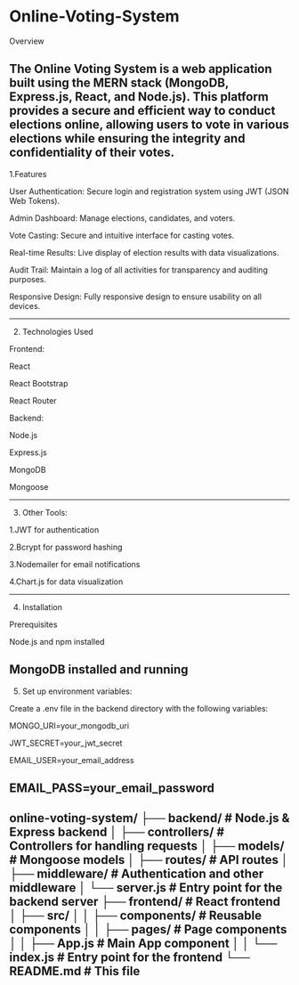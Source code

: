 # Online-Voting-System
Overview

The Online Voting System is a web application built using the MERN stack (MongoDB, Express.js, React, and Node.js). This platform provides a secure and efficient way to conduct elections online, allowing users to vote in various elections while ensuring the integrity and confidentiality of their votes.
-------------------------------------------------------------------------------------

1.Features


User Authentication: Secure login and registration system using JWT (JSON Web Tokens).

Admin Dashboard: Manage elections, candidates, and voters.

Vote Casting: Secure and intuitive interface for casting votes.

Real-time Results: Live display of election results with data visualizations.

Audit Trail: Maintain a log of all activities for transparency and auditing purposes.

Responsive Design: Fully responsive design to ensure usability on all devices.

-------------------------------------------------------------------------------------
2. Technologies Used


Frontend:

React

React Bootstrap

React Router


Backend:


Node.js

Express.js

MongoDB

Mongoose

----------------------------------------------------------------------
3. Other Tools:


1.JWT for authentication

2.Bcrypt for password hashing

3.Nodemailer for email notifications

4.Chart.js for data visualization

-----------------------------------------------------------------------
4. Installation

Prerequisites


Node.js and npm installed

MongoDB installed and running
------------------------------------------------------------------------

5. Set up environment variables:


Create a .env file in the backend directory with the following variables:


MONGO_URI=your_mongodb_uri

JWT_SECRET=your_jwt_secret

EMAIL_USER=your_email_address

EMAIL_PASS=your_email_password
-------------------------------------------------------------------------
online-voting-system/
├── backend/         # Node.js & Express backend 
│   ├── controllers/ # Controllers for handling requests 
│   ├── models/      # Mongoose models 
│   ├── routes/      # API routes
│   ├── middleware/  # Authentication and other middleware 
│   └── server.js    # Entry point for the backend server 
├── frontend/        # React frontend 
│   ├── src/
│   │   ├── components/ # Reusable components 
│   │   ├── pages/      # Page components 
│   │   ├── App.js      # Main App component 
│   │   └── index.js    # Entry point for the frontend 
└── README.md        # This file 
-------------------------------------------------------------------------


